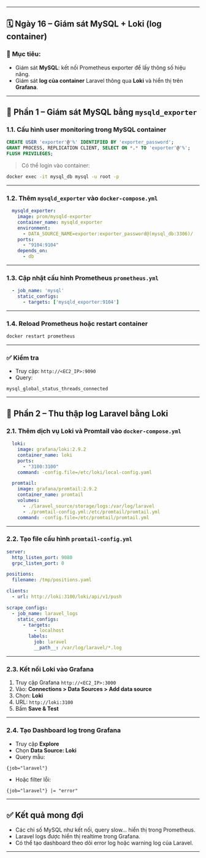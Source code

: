 
---

## 🗓 **Ngày 16 – Giám sát MySQL + Loki (log container)**

### 🎯 **Mục tiêu:**

* Giám sát **MySQL**: kết nối Prometheus exporter để lấy thông số hiệu năng.
* Giám sát **log của container** Laravel thông qua **Loki** và hiển thị trên **Grafana**.

---

## 📌 **Phần 1 – Giám sát MySQL bằng `mysqld_exporter`**

### 1.1. Cấu hình user monitoring trong MySQL container

```sql
CREATE USER 'exporter'@'%' IDENTIFIED BY 'exporter_password';
GRANT PROCESS, REPLICATION CLIENT, SELECT ON *.* TO 'exporter'@'%';
FLUSH PRIVILEGES;
```

> Có thể login vào container:

```bash
docker exec -it mysql_db mysql -u root -p
```

---

### 1.2. Thêm `mysqld_exporter` vào `docker-compose.yml`

```yaml
  mysqld_exporter:
    image: prom/mysqld-exporter
    container_name: mysqld_exporter
    environment:
      - DATA_SOURCE_NAME=exporter:exporter_password@(mysql_db:3306)/
    ports:
      - "9104:9104"
    depends_on:
      - db
```

---

### 1.3. Cập nhật cấu hình Prometheus `prometheus.yml`

```yaml
  - job_name: 'mysql'
    static_configs:
      - targets: ['mysqld_exporter:9104']
```

---

### 1.4. Reload Prometheus hoặc restart container

```bash
docker restart prometheus
```

---

### ✅ Kiểm tra

* Truy cập: `http://<EC2_IP>:9090`
* Query:

```promQL
mysql_global_status_threads_connected
```

---

## 📌 **Phần 2 – Thu thập log Laravel bằng Loki**

### 2.1. Thêm dịch vụ **Loki** và **Promtail** vào `docker-compose.yml`

```yaml
  loki:
    image: grafana/loki:2.9.2
    container_name: loki
    ports:
      - "3100:3100"
    command: -config.file=/etc/loki/local-config.yaml

  promtail:
    image: grafana/promtail:2.9.2
    container_name: promtail
    volumes:
      - ./laravel_source/storage/logs:/var/log/laravel
      - ./promtail-config.yml:/etc/promtail/promtail.yml
    command: -config.file=/etc/promtail/promtail.yml
```

---

### 2.2. Tạo file cấu hình `promtail-config.yml`

```yaml
server:
  http_listen_port: 9080
  grpc_listen_port: 0

positions:
  filename: /tmp/positions.yaml

clients:
  - url: http://loki:3100/loki/api/v1/push

scrape_configs:
  - job_name: laravel_logs
    static_configs:
      - targets:
          - localhost
        labels:
          job: laravel
          __path__: /var/log/laravel/*.log
```

---

### 2.3. Kết nối Loki vào Grafana

1. Truy cập Grafana `http://<EC2_IP>:3000`
2. Vào: **Connections > Data Sources > Add data source**
3. Chọn: **Loki**
4. URL: `http://loki:3100`
5. Bấm **Save & Test**

---

### 2.4. Tạo Dashboard log trong Grafana

* Truy cập **Explore**
* Chọn **Data Source: Loki**
* Query mẫu:

```
{job="laravel"}
```

* Hoặc filter lỗi:

```
{job="laravel"} |= "error"
```

---

## ✅ Kết quả mong đợi

* Các chỉ số MySQL như kết nối, query slow… hiển thị trong Prometheus.
* Laravel logs được hiển thị realtime trong Grafana.
* Có thể tạo dashboard theo dõi error log hoặc warning log của Laravel.

---


